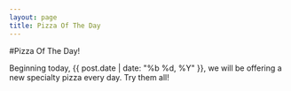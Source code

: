 ```yaml
---
layout: page
title: Pizza Of The Day
---
```


#Pizza Of The Day!

Beginning today, {{ post.date | date: "%b %d, %Y" }}, we will be offering a new specialty pizza every day. Try them all!
